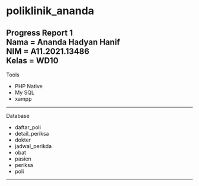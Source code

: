 # poliklinik_ananda

Progress Report 1<br>
Nama   = Ananda Hadyan Hanif<br>
NIM    = A11.2021.13486<br>
Kelas  = WD10
---
Tools
- PHP Native
- My SQL
- xampp
---
Database
- daftar_poli
- detail_periksa
- dokter
- jadwal_perikda
- obat
- pasien
- periksa
- poli
---
